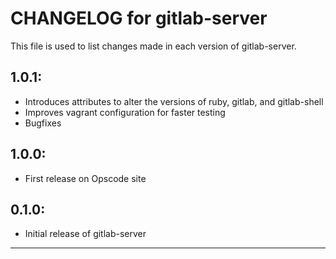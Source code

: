 # CHANGELOG for gitlab-server

This file is used to list changes made in each version of gitlab-server.

## 1.0.1:

* Introduces attributes to alter the versions of ruby, gitlab, and gitlab-shell
* Improves vagrant configuration for faster testing
* Bugfixes

## 1.0.0:

* First release on Opscode site

## 0.1.0:

* Initial release of gitlab-server

- - -
